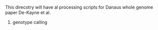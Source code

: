 This direcotry will have al processing scripts for Danaus whole genome paper De-Kayne et al.

1. genotype calling
